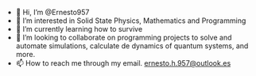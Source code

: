 - 👋 Hi, I’m @Ernesto957
- 👀 I’m interested in Solid State Physics, Mathematics and Programming
- 🌱 I’m currently learning how to survive
- 💞️ I’m looking to collaborate on programming projects to solve and automate simulations, calculate de dynamics of quantum systems, and more.
- 📫 How to reach me through my email. ernesto.h.957@outlook.es

<!---
Ernesto957/Ernesto957 is a ✨ special ✨ repository because its `README.md` (this file) appears on your GitHub profile.
You can click the Preview link to take a look at your changes.
--->
